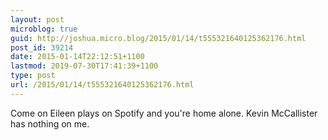 ```yaml
---
layout: post
microblog: true
guid: http://joshua.micro.blog/2015/01/14/t555321640125362176.html
post_id: 39214
date: 2015-01-14T22:12:51+1100
lastmod: 2019-07-30T17:41:39+1100
type: post
url: /2015/01/14/t555321640125362176.html
---
```

Come on Eileen plays on Spotify and you're home alone. Kevin McCallister has nothing on me.
